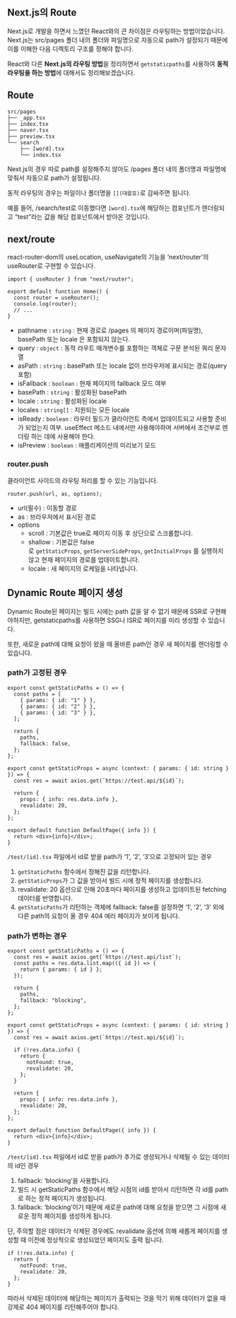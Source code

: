 ## Next.js의 Route

Next.js로 개발을 하면서 느꼈던 React와의 큰 차이점은 라우팅하는 방법이었습니다. Next.js는 src/pages 폴더 내의 폴더와 파일명으로 자동으로 path가 설정되기 때문에 이를 이해한 다음 디렉토리 구조를 정해야 합니다.

React와 다른 **Next.js의 라우팅 방법**을 정리하면서 `getstaticpaths`를 사용하여 **동적 라우팅을 하는 방법**에 대해서도 정리해보겠습니다.

## Route

```
src/pages
├── _app.tsx
├── index.tsx
├── naver.tsx
├── preview.tsx
└── search
    ├── [word].tsx
    └── index.tsx
```

Next.js의 경우 따로 path를 설정해주지 않아도 /pages 폴더 내의 폴더명과 파일명에 맞춰서 자동으로 path가 설정됩니다.

동적 라우팅의 경우는 파일이나 폴더명을 `[](대괄호)`로 감싸주면 됩니다.

예를 들어, /search/test로 이동했다면 `[word].tsx`에 해당하는 컴포넌트가 렌더링되고 “test”라는 값을 해당 컴포넌트에서 받아온 것입니다.

## next/route

react-router-dom의 useLocation, useNavigate의 기능을 ‘next/router’의 useRouter로 구현할 수 있습니다.

```tsx
import { useRouter } from "next/router";

export default function Home() {
  const router = useRouter();
  console.log(router);
  // ...
}
```

- pathname : `string` : 현재 경로로 /pages 의 페이지 경로이며(파일명), basePath 또는 locale 은 포함되지 않는다.
- query : `object` : 동적 라우트 매개변수를 포함하는 객체로 구문 분석된 쿼리 문자열
- asPath : `string` : basePath 또는 locale 없이 브라우저에 표시되는 경로(query 포함)
- isFallback : `boolean` : 현재 페이지의 fallback 모드 여부
- basePath : `string` : 활성화된 basePath
- locale : `string` : 활성화된 locale
- locales : `string[]` : 지원되는 모든 locale
- isReady : `boolean` : 라우터 필드가 클라이언트 측에서 업데이트되고 사용할 준비가 되었는지 여부. useEffect 메소드 내에서만 사용해야하며 서버에서 조건부로 렌더링 하는 데에 사용해야 한다.
- isPreview : `boolean` : 애플리케이션의 미리보기 모드

### router.push

클라이언트 사이드의 라우팅 처리를 할 수 있는 기능입니다.

```tsx
router.push(url, as, options);
```

- url(필수) : 이동할 경로
- as : 브라우저에서 표시된 경로
- options
  - scroll : 기본값은 true로 페이지 이동 후 상단으로 스크롤합니다.
  - shallow : 기본값은 false로 `getStaticProps`, `getServerSideProps`, `getInitialProps` 를 실행하지 않고 현재 페이지의 경로를 업데이트합니다.
  - locale : 새 페이지의 로케일을 나타냅니다.

## Dynamic Route 페이지 생성

Dynamic Route된 페이지는 빌드 시에는 path 값을 알 수 없기 때문에 SSR로 구현해야하지만, getstaticpaths를 사용하면 SSG나 ISR로 페이지를 미리 생성할 수 있습니다.

또한, 새로운 path에 대해 요청이 왔을 때 올바른 path인 경우 새 페이지를 렌더링할 수 있습니다.

### path가 고정된 경우

```tsx
export const getStaticPaths = () => {
  const paths = [
    { params: { id: "1" } },
    { params: { id: "2" } },
    { params: { id: "3" } },
  ];

  return {
    paths,
    fallback: false,
  };
};

export const getStaticProps = async (context: { params: { id: string } }) => {
  const res = await axios.get(`https://test.api/${id}`);

  return {
    props: { info: res.data.info },
    revalidate: 20,
  };
};

export default function DefaultPage({ info }) {
  return <div>{info}</div>;
}
```

`/test/[id].tsx` 파일에서 id로 받을 path가 ‘1’, ‘2’, ‘3’으로 고정되어 있는 경우

1. `getStaticPaths` 함수에서 정해진 값을 리턴합니다.
2. `getStaticProps`가 그 값을 받아서 빌드 시에 정적 페이지를 생성합니다.
3. revalidate: 20 옵션으로 인해 20초마다 페이지를 생성하고 업데이트된 fetching 데이터를 반영합니다.
4. `getStaticPaths`가 리턴하는 객체에 fallback: false를 설정하면 ‘1’, ‘2’, ‘3’ 외에 다른 path의 요청이 올 경우 404 에러 페이지가 보이게 됩니다.

### path가 변하는 경우

```tsx
export const getStaticPaths = () => {
  const res = await axios.get(`https://test.api/list`);
  const paths = res.data.list.map(({ id }) => {
    return { params: { id } };
  });

  return {
    paths,
    fallback: "blocking",
  };
};

export const getStaticProps = async (context: { params: { id: string } }) => {
  const res = await axios.get(`https://test.api/${id}`);

  if (!res.data.info) {
    return {
      notFound: true,
      revalidate: 20,
    };
  }

  return {
    props: { info: res.data.info },
    revalidate: 20,
  };
};

export default function DefaultPage({ info }) {
  return <div>{info}</div>;
}
```

`/test/[id].tsx` 파일에서 id로 받을 path가 추가로 생성되거나 삭제될 수 있는 데이터의 id인 경우

1. fallback: ‘blocking’을 사용합니다.
2. 빌드 시 getStaticPaths 함수에서 해당 시점의 id를 받아서 리턴하면 각 id를 path로 하는 정적 페이지가 생성됩니다.
3. fallback: ‘blocking’이기 때문에 새로운 path에 대해 요청을 받으면 그 시점에 새로운 정적 페이지를 생성하게 됩니다.

단, 주의할 점은 데이터가 삭제된 경우에도 revalidate 옵션에 의해 새롭게 페이지를 생성할 때 이전에 정상적으로 생성되었던 페이지도 출력 됩니다.

```tsx
if (!res.data.info) {
  return {
    notFound: true,
    revalidate: 20,
  };
}
```

따라서 삭제된 데이터에 해당하는 페이지가 출력되는 것을 막기 위해 데이터가 없을 때 강제로 404 페이지를 리턴해주어야 합니다.
